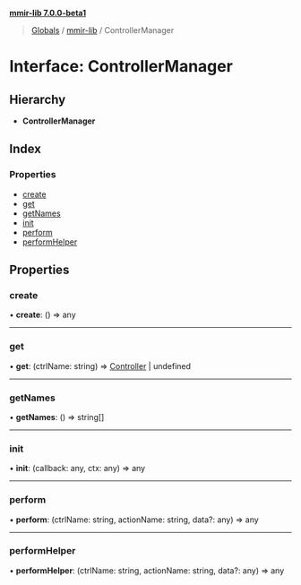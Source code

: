 **[mmir-lib 7.0.0-beta1](../README.md)**

> [Globals](../README.md) / [mmir-lib](../modules/mmir_lib.md) / ControllerManager

# Interface: ControllerManager

## Hierarchy

* **ControllerManager**

## Index

### Properties

* [create](mmir_lib.controllermanager.md#create)
* [get](mmir_lib.controllermanager.md#get)
* [getNames](mmir_lib.controllermanager.md#getnames)
* [init](mmir_lib.controllermanager.md#init)
* [perform](mmir_lib.controllermanager.md#perform)
* [performHelper](mmir_lib.controllermanager.md#performhelper)

## Properties

### create

•  **create**: () => any

___

### get

•  **get**: (ctrlName: string) => [Controller](../classes/mmir_lib.controller.md) \| undefined

___

### getNames

•  **getNames**: () => string[]

___

### init

•  **init**: (callback: any, ctx: any) => any

___

### perform

•  **perform**: (ctrlName: string, actionName: string, data?: any) => any

___

### performHelper

•  **performHelper**: (ctrlName: string, actionName: string, data?: any) => any
